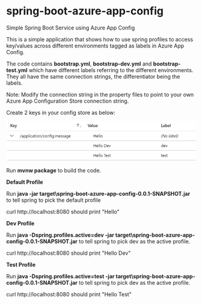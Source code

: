 # spring-boot-azure-app-config
Simple Spring Boot Service using Azure App Config

This is a simple application that shows how to use spring profiles to access key/values across different environments tagged as labels in Azure App Config.

The code contains **bootstrap.yml**, **bootstrap-dev.yml** and **bootstrap-test.yml** which have different labels referring to the different environments. They all have the same connection strings, the differentiator being the labels.

Note: Modify the connection string in the property files to point to your own Azure App Configuration Store connection string.

Create 2 keys in your config store as below:

![aac](aac.JPG)

Run **mvnw package** to build the code.

**Default Profile**

Run **java -jar target\spring-boot-azure-app-config-0.0.1-SNAPSHOT.jar** to tell spring to pick the default profile

curl http://localhost:8080 should print "Hello"

**Dev Profile**

Run **java -Dspring.profiles.active=dev -jar target\spring-boot-azure-app-config-0.0.1-SNAPSHOT.jar** to tell spring to pick dev as the active profile.

curl http://localhost:8080 should print "Hello Dev"

**Test Profile**

Run **java -Dspring.profiles.active=test -jar target\spring-boot-azure-app-config-0.0.1-SNAPSHOT.jar** to tell spring to pick dev as the active profile.

curl http://localhost:8080 should print "Hello Test"
